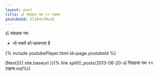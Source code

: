 ```yaml
---
layout: post
title: ॐ संग्राहया नमः ११ टाइम्स
youtubeId: Z11R4sTHvzE
---
```

 
 
 ॐ संग्राहया नमः  
 
 -  जो भक्तों को पहचानता है 
 
  
 
  
 
 
 
 
 
 


{% include youtubePlayer.html id=page.youtubeId %}
 
[Next]({{ site.baseurl }}{% link  split1/_posts/2013-06-20-ॐ निग्रहाया नमः ११ टाइम्स.md%})
 
